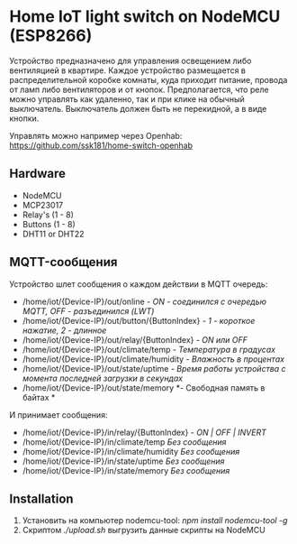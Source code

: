 # Home IoT light switch on NodeMCU (ESP8266)
Устройство предназначено для управления освещением либо вентиляцией в квартире.
Каждое устройство размещается в распределительной коробке комнаты, куда приходит питание, провода от ламп либо вентиляторов и от кнопок.
Предполагается, что реле можно управлять как удаленно, так и при клике на обычный выключатель.
Выключатель должен быть не перекидной, а в виде кнопки.

Управлять можно например через Openhab:
https://github.com/ssk181/home-switch-openhab

## Hardware
- NodeMCU
- MCP23017
- Relay's (1 - 8)
- Buttons (1 - 8)
- DHT11 or DHT22

## MQTT-сообщения
Устройство шлет сообщения о каждом действии в MQTT очередь:

- /home/iot/{Device-IP}/out/online               *- ON - соединился с очередью MQTT, OFF - разъединился (LWT)*
- /home/iot/{Device-IP}/out/button/{ButtonIndex} *- 1 - короткое нажатие, 2 - длинное*
- /home/iot/{Device-IP}/out/relay/{ButtonIndex}  *- ON или OFF*
- /home/iot/{Device-IP}/out/climate/temp         *- Температура в градусах*
- /home/iot/{Device-IP}/out/climate/humidity     *- Влажность в процентах*
- /home/iot/{Device-IP}/out/state/uptime         *- Время работы устройства с момента последней загрузки в секундах*
- /home/iot/{Device-IP}/out/state/memory         *- Свободная память в байтах *


И принимает сообщения:
- /home/iot/{Device-IP}/in/relay/{ButtonIndex}  *- ON | OFF | INVERT*
- /home/iot/{Device-IP}/in/climate/temp         *Без сообщения*
- /home/iot/{Device-IP}/in/climate/humidity     *Без сообщения*
- /home/iot/{Device-IP}/in/state/uptime         *Без сообщения*
- /home/iot/{Device-IP}/in/state/memory         *Без сообщения*

## Installation
1. Установить на компьютер nodemcu-tool:
   *npm install nodemcu-tool -g*
2. Скриптом *./upload.sh* выгрузить данные скрипты на NodeMCU
